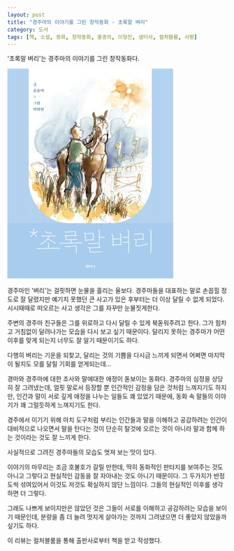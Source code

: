 ```yaml
---
layout: post
title: "경주마의 이야기를 그린 창작동화 - 초록말 벼리"
category: 도서
tags: [책, 소설, 동화, 창작동화, 홍종의, 이형진, 샘터사, 컬처블룸, 서평]
---
```


'초록말 벼리'는
경주마의 이야기를 그린 창작동화다.

![표지](/images/green-horse-byeoli-book-h480.jpg)

경주마인 '벼리'는 걸핏하면 눈물을 흘리는 울보다.
경주마들을 대표하는 말로 손꼽힐 정도로 잘 달렸지만
예기치 못했던 큰 사고가 있은 후부터는
더 이상 달릴 수 없게 되었다.
시시때때로 떠오르는 사고 생각은 그를 자꾸만 눈물짓게한다.

주변의 경주마 친구들은 그를 위로하고 다시 달릴 수 있게 북돋워주려고 한다.
그가 힘차고 거침없이 달려나가는 모습을 다시 보고 싶기 때문이다.
달리지 못하는 경주마가 어떤 이후를 맞게 되는지 너무도 잘 알기 때문이기도 하다.

다행히 벼리는 기운을 되찾고,
달리는 것의 기쁨을 다시금 느끼게 되면서
어쩌면 마지막이 될지도 모를 달릴 기회를 얻게되는데...

경마와 경주마에 대한 조사와 말에대한 애정이 돋보이는 동화다.
경주마의 심정을 상당히 잘 그려냈는데,
얼핏 말로서 등장할 뿐 인간적인 감정을 담은 것처럼 느껴지기도 하지만,
인간과 말이 서로 깊게 애정을 나누는 일들도 꽤 있었기 때문에,
동화 속 말들의 이야기가 꽤 그럴듯하게 느껴지기도 한다.

경주에서 이기기 위해 마치 도구처럼 부리는 인간들과
말을 이해하고 공감하려는 인간이 대비적으로 나오면서
말을 탄다는 것이 단순히 탈것에 오르는 것이 아니라 말과 함께 하는 것이라는 것도 잘 느끼게 한다.

사실적으로 그려진 경주마들의 모습도 멋져 보는 맛이 있다.

이야기의 마무리는 조금 호불호가 갈릴 만한데,
딱히 동화적인 판타지를 보여주는 것도 아니고
그렇다고 현실적인 감동을 잘 자아내는 것도 아니기 때문이다.
그 두가지가 반정도씩 섞여있어서 이것도 저것도 확실하지 않단 느낌이다.
그들의 현실적인 이후를 생각하면 더 그렇다.

그래도 나쁘게 보이지만은 않았던 것은
그들이 서로를 이해하고 공감하려는 모습을 보이기 때문인데,
분량을 좀 더 늘려 멋지게 살아가는 것까지 그려냈으면 더 좋았지 않았을까 싶기도 하다.



<div class="im im-info">
이 리뷰는 컬처블룸을 통해 출판사로부터 책을 받고 작성했다.
</div>
